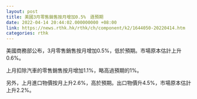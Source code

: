 ```yaml
---
layout: post
title: 美國3月零售銷售按月增加0.5%　遜預期
date: 2022-04-14 20:44:02.000000000 +08:00
link: https://news.rthk.hk/rthk/ch/component/k2/1644050-20220414.htm
categories: rthk
---
```


美國商務部公布，3月零售銷售按月增加0.5%，低於預期。市場原本估計上升0.6%。

上月扣除汽車的零售銷售按月增加1.1%，略高過預期的1%。

另外，上月進口物價按月上升2.6%，高於預期。出口物價升4.5%，市場原本估計上升2.2%。
